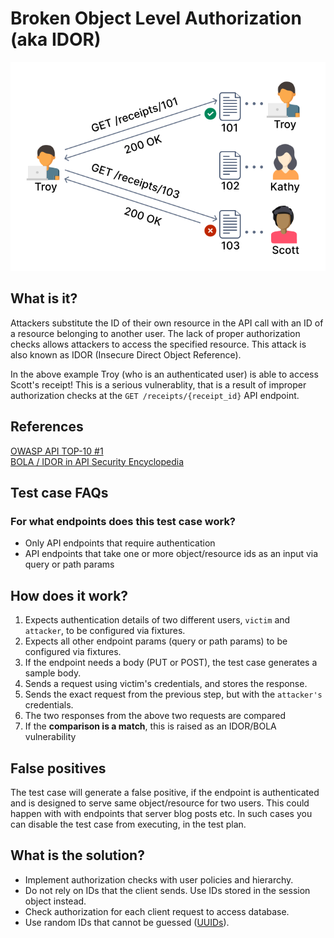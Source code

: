 # Broken Object Level Authorization (aka IDOR)
![IDOR / BOLA](./IDOR.svg)

## What is it?
Attackers substitute the ID of their own resource in the API call with an ID of a resource belonging to another user. The lack of proper authorization checks allows attackers to access the specified resource. This attack is also known as IDOR (Insecure Direct Object Reference).

In the above example Troy (who is an authenticated user) is able to access Scott's receipt! This is a serious vulnerablity, that is a result of improper authorization checks at the `GET /receipts/{receipt_id}` API endpoint.

## References
[OWASP API TOP-10 #1](https://owasp.org/www-project-api-security/) <br>
[BOLA / IDOR in API Security Encyclopedia](https://apisecurity.io/encyclopedia/content/owasp/api1-broken-object-level-authorization)

## Test case FAQs
### For what endpoints does this test case work?
* Only API endpoints that require authentication
* API endpoints that take one or more object/resource ids as an input via query or path params

## How does it work?
1. Expects authentication details of two different users, `victim` and `attacker`, to be configured via fixtures.
2. Expects all other endpoint params (query or path params) to be configured via fixtures.
3. If the endpoint needs a body (PUT or POST), the test case generates a sample body.
4. Sends a request using victim's credentials, and stores the response.
5. Sends the exact request from the previous step, but with the `attacker's` credentials. 
6. The two responses from the above two requests are compared
7. If the **comparison is a match**, this is raised as an IDOR/BOLA vulnerability

## False positives
The test case will generate a false positive, if the endpoint is authenticated and is designed to serve same object/resource for two users. This could happen with with endpoints that server blog posts etc. In such cases you can disable the test case from executing, in the test plan.

## What is the solution?
* Implement authorization checks with user policies and hierarchy.
* Do not rely on IDs that the client sends. Use IDs stored in the session object instead.
* Check authorization for each client request to access database.
* Use random IDs that cannot be guessed ([UUIDs](https://en.wikipedia.org/wiki/Universally_unique_identifier)).